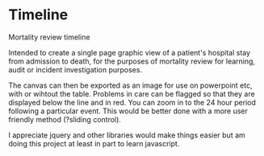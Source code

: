 # Timeline
Mortality review timeline

Intended to create a single page graphic view of a patient's hospital stay from admission to death, for the purposes of mortality review for learning, audit or incident investigation purposes. 

The canvas can then be exported as an image for use on powerpoint etc, with or wihtout the table. 
Problems in care can be flagged so that they are displayed below the line and in red. 
You can zoom in to the 24 hour period following a particular event. This would be better done with a more user friendly method (?sliding control). 

I appreciate jquery and other libraries would make things easier but am doing this project at least in part to learn javascript.
